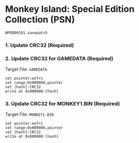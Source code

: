 # Monkey Island: Special Edition Collection (PSN) 

`NPEB00191.savepatch`

### 1.  Update CRC32 (Required)
### 2. Update CRC32 for GAMEDATA (Required)

Target File: `GAMEDATA`

```
set pointer:eof+1
set range:0x000008,pointer
set [hash]:CRC32
write at 0x000000:[hash]
```

### 3. Update CRC32 for MONKEY1.BIN (Required)

Target File: `MONKEY1.BIN`

```
set pointer:eof+1
set range:0x000008,pointer
set [hash]:CRC32
write at 0x000000:[hash]
```

